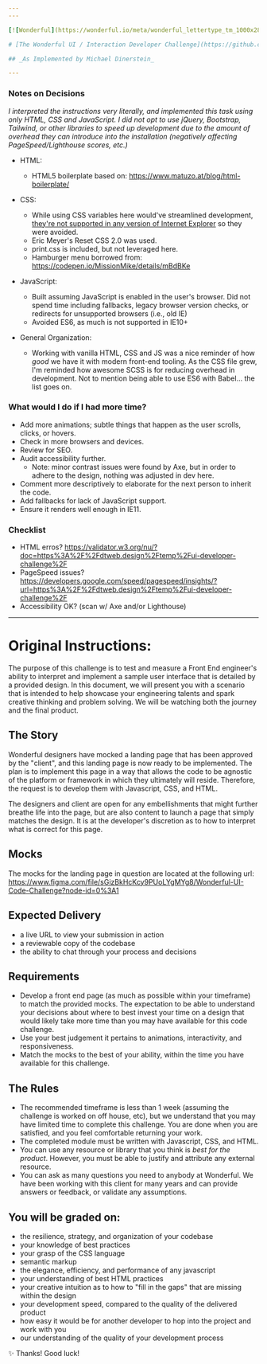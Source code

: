```yaml
---
---

[![Wonderful](https://wonderful.io/meta/wonderful_lettertype_tm_1000x287_4c5965-on-white.jpg)](https://wonderful.io)

# [The Wonderful UI / Interaction Developer Challenge](https://github.com/wndrfl/ui-developer-challenge)

## _As Implemented by Michael Dinerstein_

---
```


### Notes on Decisions

_I interpreted the instructions very literally, and implemented this task using only HTML, CSS and JavaScript. I did not opt to use jQuery, Bootstrap, Tailwind, or other libraries to speed up development due to the amount of overhead they can introduce into the installation (negatively affecting PageSpeed/Lighthouse scores, etc.)_

- HTML:

  - HTML5 boilerplate based on: https://www.matuzo.at/blog/html-boilerplate/

- CSS:

  - While using CSS variables here would've streamlined development, [they're not supported in any version of Internet Explorer](https://caniuse.com/css-variables) so they were avoided.
  - Eric Meyer's Reset CSS 2.0 was used.
  - print.css is included, but not leveraged here.
  - Hamburger menu borrowed from: https://codepen.io/MissionMike/details/mBdBKe

- JavaScript:

  - Built assuming JavaScript is enabled in the user's browser. Did not spend time including fallbacks, legacy browser version checks, or redirects for unsupported browsers (i.e., old IE)
  - Avoided ES6, as much is not supported in IE10+

- General Organization:

  - Working with vanilla HTML, CSS and JS was a nice reminder of how _good_ we have it with modern front-end tooling. As the CSS file grew, I'm reminded how awesome SCSS is for reducing overhead in development. Not to mention being able to use ES6 with Babel... the list goes on.

### What would I do if I had more time?

- Add more animations; subtle things that happen as the user scrolls, clicks, or hovers.
- Check in more browsers and devices.
- Review for SEO.
- Audit accessibility further.
  - Note: minor contrast issues were found by Axe, but in order to adhere to the design, nothing was adjusted in dev here.
- Comment more descriptively to elaborate for the next person to inherit the code.
- Add fallbacks for lack of JavaScript support.
- Ensure it renders well enough in IE11.

### Checklist

- HTML erros? https://validator.w3.org/nu/?doc=https%3A%2F%2Fdtweb.design%2Ftemp%2Fui-developer-challenge%2F
- PageSpeed issues? https://developers.google.com/speed/pagespeed/insights/?url=https%3A%2F%2Fdtweb.design%2Ftemp%2Fui-developer-challenge%2F
- Accessibility OK? (scan w/ Axe and/or Lighthouse)

---

# Original Instructions:

The purpose of this challenge is to test and measure a Front End engineer's ability to interpret and implement a sample user interface that is detailed by a provided design. In this document, we will present you with a scenario that is intended to help showcase your engineering talents and spark creative thinking and problem solving. We will be watching both the journey and the final product.

## The Story

Wonderful designers have mocked a landing page that has been approved by the "client", and this landing page is now ready to be implemented. The plan is to implement this page in a way that allows the code to be agnostic of the platform or framework in which they ultimately will reside. Therefore, the request is to develop them with Javascript, CSS, and HTML.

The designers and client are open for any embellishments that might further breathe life into the page, but are also content to launch a page that simply matches the design. It is at the developer's discretion as to how to interpret what is correct for this page.

## Mocks

The mocks for the landing page in question are located at the following url:
https://www.figma.com/file/sGizBkHcKcy9PUoLYgMYg8/Wonderful-UI-Code-Challenge?node-id=0%3A1

## Expected Delivery

- a live URL to view your submission in action
- a reviewable copy of the codebase
- the ability to chat through your process and decisions

## Requirements

- Develop a front end page (as much as possible within your timeframe) to match the provided mocks. The expectation to be able to understand your decisions about where to best invest your time on a design that would likely take more time than you may have available for this code challenge.
- Use your best judgement it pertains to animations, interactivity, and responsiveness.
- Match the mocks to the best of your ability, within the time you have available for this challenge.

## The Rules

- The recommended timeframe is less than 1 week (assuming the challenge is worked on off house, etc), but we understand that you may have limited time to complete this challenge. You are done when you are satisfied, and you feel comfortable returning your work.
- The completed module must be written with Javascript, CSS, and HTML.
- You can use any resource or library that you think is _best for the product_. However, you must be able to justify and attribute any external resource.
- You can ask as many questions you need to anybody at Wonderful. We have been working with this client for many years and can provide answers or feedback, or validate any assumptions.

## You will be graded on:

- the resilience, strategy, and organization of your codebase
- your knowledge of best practices
- your grasp of the CSS language
- semantic markup
- the elegance, efficiency, and performance of any javascript
- your understanding of best HTML practices
- your creative intuition as to how to "fill in the gaps" that are missing within the design
- your development speed, compared to the quality of the delivered product
- how easy it would be for another developer to hop into the project and work with you
- our understanding of the quality of your development process

✨ Thanks! Good luck!
